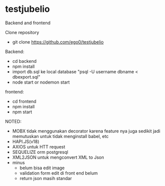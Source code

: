 # testjubelio
Backend and frontend

Clone repository
- git clone https://github.com/ego0/testjubelio

Backend:
- cd backend
- npm install
- import db.sql ke local database  "psql -U username dbname < dbexport.sql"
- node start or nodemon start

frontend:
- cd frontend
- npm install
- npm start

NOTED:
- MOBX tidak menggunakan decorator karena feature nya juga sedikit jadi memutuskan untuk tidak menginstall babel, etc
- HAPI.JS(v18)
- AXIOS untuk HTT request
- SEQUELIZE orm postgresql
- XML2JSON untuk mengconvert XML to Json
- minus
  - belum bisa edit image 
  - validation form edit di front end belum
  - return json masih standar
